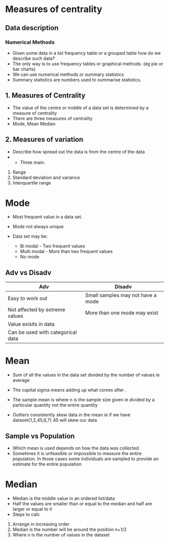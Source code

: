 # Measures of centrality

## Data description


### Numerical Methods
- Given some data in a list frequency table or a grouped table how do we describe such data?
- The only way is to use frequency tables or graphical methods. (eg pie or bar charts)
- We can use numerical methods or summary statistics
- Summary statistics are numbers used to summarise statistics.

## 1. Measures of Centrality

- The value of the centre or middle of a data set is determined by a measure of centrality
- There are three measures of centrality
- Mode, Mean Median

## 2. Measures of variation
- Describe how spread out the data is from the centre of the data 
- - Three main:
1. Range
2. Standard deviation and variance
3. Interquartile range


# Mode 

- Most frequent value in a data set.
- Mode not always unique

- Data set may be:
	- Bi modal - Two frequent values
	- Multi modal - More than two frequent values
	- No mode
## Adv vs Disadv


| Adv                               | Disadv                            |
| --------------------------------- | --------------------------------- |
| Easy to work out                  | Small samples may not have a mode |
| Not affected by extreme values    | More than one mode may exist      |
| Value exisits in data             |                                   |
| Can be used with categorical data |                                   |

# Mean

- Sum of all the values in the data set divided by the number of values ie average

- The capital sigma means adding up what comes after .
- The sample mean is where n is the sample size given ie divided by a particular quantity not the entire quantity
- Outliers consistently skew data in the mean ie if we have dataset{1,2,45,6,7} 45 will skew our data
## Sample vs Population

- Which mean is used depends on how the data was collected.
- Sometimes it is unfeasible or impossible to measure the entire population. In those cases some individuals are sampled to provide an estimate for the entire population

# Median

- Median is the middle value in an ordered list/data
- Half the values are smaller than or equal to the median and half are larger or equal to it
- Steps to calc
1. Arrange in increasing order
2. Median is the number will be around the position n+1/2
3. Where n is the number of values in the dataset